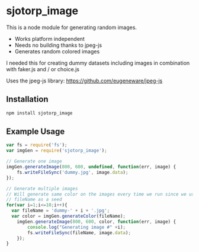 # sjotorp_image

This is a node module for generating random images.

 - Works platform independent
 - Needs no building thanks to jpeg-js
 - Generates random colored images

I needed this for creating dummy datasets including images in combination with faker.js and / or choice.js

Uses the jpeg-js library: https://github.com/eugeneware/jpeg-js

## Installation
```bash
npm install sjotorp_image
```

## Example Usage

```js
var fs = require('fs');
var imgGen = require('sjotorp_image');

// Generate one image
imgGen.generateImage(800, 600, undefined, function(err, image) {
    fs.writeFileSync('dummy.jpg', image.data);
});

// Generate multiple images
// Will generate same color on the images every time we run since we use the
// fileName as a seed
for(var i=1;i<=10;i++){
  var fileName = 'dummy-' + i + '.jpg';
  var color = imgGen.generateColor(fileName);
    imgGen.generateImage(800, 600, color, function(err, image) {
        console.log("Generating image #" +i);
        fs.writeFileSync(fileName, image.data);
    });
}
```
